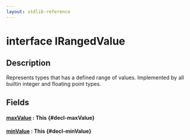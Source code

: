 ```yaml
---
layout: stdlib-reference
---
```


# interface IRangedValue

## Description

Represents types that has a defined range of values.
Implemented by all builtin integer and floating point types.


## Fields

#### [maxValue](/stdlib-reference/interfaces/irangedvalue-017/maxvalue-3) : This {#decl-maxValue}
#### [minValue](/stdlib-reference/interfaces/irangedvalue-017/minvalue-3) : This {#decl-minValue}

